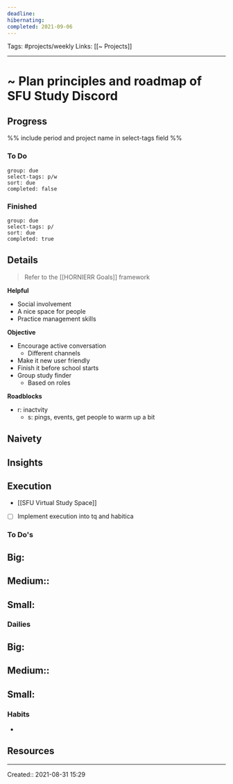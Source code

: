 ```yaml
---
deadline:
hibernating:
completed: 2021-09-06 
---
```

Tags: #projects/weekly
Links: [[~ Projects]]
___
# ~ Plan principles and roadmap of SFU Study Discord
## Progress
%% include period and project name in select-tags field %%
### To Do
```tq
group: due
select-tags: p/w
sort: due
completed: false

```
### Finished
```tq
group: due
select-tags: p/
sort: due
completed: true

```
## Details
> Refer to the [[HORNIERR Goals]] framework

**Helpful**
- Social involvement
- A nice space for people
- Practice management skills

**Objective**
- Encourage active conversation
	- Different channels
- Make it new user friendly
- Finish it before school starts
- Group study finder
	- Based on roles

**Roadblocks**
- r: inactvity
	- s: pings, events, get people to warm up a bit

**Naivety**
- 

**Insights**
- 

## Execution
- [[SFU Virtual Study Space]]
- [ ] Implement execution into tq and habitica
### To Do's
**Big:**
- 

**Medium::**
- 

**Small:**
- 
### Dailies
**Big:**
- 

**Medium::**
- 

**Small:**
- 
### Habits
- 
## Resources

___
Created:: 2021-08-31 15:29
